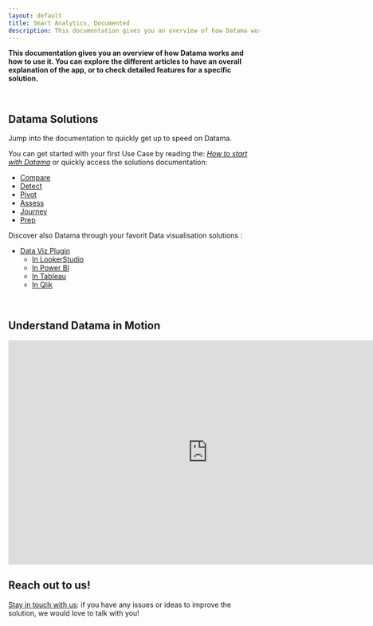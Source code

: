 ```yaml
---
layout: default
title: Smart Analytics, Documented
description: This documentation gives you an overview of how Datama works and how to use it. You can explore the different articles to get an overall explanation of the app, or to check detailed features for a specific solution.
---
```


**This documentation gives you an overview of how Datama works and how to use it. You can explore the different articles to have an overall explanation of the app, or to check detailed features for a specific solution.**

<br>

## Datama Solutions 

Jump into the documentation to quickly get up to speed on Datama.

You can get started with your first Use Case by reading the: <i>[How to start with Datama]({{site.url}}/{{site.baseurl}}/core_app/new/tutorial/first_use.html)</i> or quickly access the solutions documentation: 

- [Compare]({{site.url}}/{{site.baseurl}}/core_app/new/compare/compare.html)
- [Detect]({{site.url}}/{{site.baseurl}}/core_app/new/detect/detect.html)
- [Pivot]({{site.url}}/{{site.baseurl}}/core_app/new/pivot/pivot.html)
- [Assess]({{site.url}}/{{site.baseurl}}/core_app/new/assess/assess.html)
- [Journey]({{site.url}}/{{site.baseurl}}/core_app/new/journey/journey.html)
- [Prep]({{site.url}}/{{site.baseurl}}/core_app/new/prep/prep.html)


Discover also Datama through your favorit Data visualisation solutions : 
<!-- - [Extensions]({{site.url}}/{{site.baseurl}}/core_app/new/integration/integrations.html) -->
- [Data Viz Plugin]({{site.url}}/{{site.baseurl}}/extensions/index.html)
    - [In LookerStudio]({{site.url}}/{{site.baseurl}}/extensions/how-to-use/looker-studio.html)
    - [In Power BI]({{site.url}}/{{site.baseurl}}/extensions/how-to-use/power_bi.html)
    - [In Tableau]({{site.url}}/{{site.baseurl}}/extensions/how-to-use/tableau_viz.html)
    - [In Qlik]({{site.url}}/{{site.baseurl}}/extensions/how-to-use/qlik.html)
<br>

## Understand Datama in Motion 

<iframe width="800" height="450" src="https://www.youtube.com/embed/JTZAJJUR9xc" frameborder="0" allow="accelerometer; autoplay; encrypted-media; gyroscope; picture-in-picture" allowfullscreen></iframe>

<br>

## Reach out to us!

[Stay in touch with us](https://Datama.io/lets-talk/): if you have any issues or ideas to improve the solution, we would love to talk with you!

<br>
